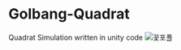# Golbang-Quadrat
 Quadrat Simulation written in unity code
![꽃포폴](https://user-images.githubusercontent.com/24998577/121585935-1441c500-ca6e-11eb-9864-8d2a07788ce2.jpg)
